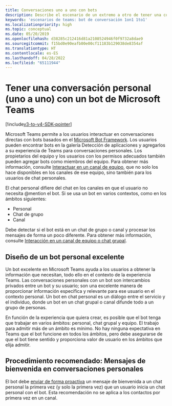 ```yaml
---
title: Conversaciones uno a uno con bots
description: Describe el escenario de un extremo a otro de tener una conversación uno a uno con un bot en Microsoft Teams
keywords: 'escenarios de teams: bot de conversación 1on1 1to1'
ms.localizationpriority: high
ms.topic: conceptual
ms.date: 05/20/2019
ms.openlocfilehash: d38285c212416d81a2108524946f0f9732a8dae9
ms.sourcegitcommit: f15bd0e90eafb00e00cf11183b129038de8354af
ms.translationtype: HT
ms.contentlocale: es-ES
ms.lasthandoff: 04/28/2022
ms.locfileid: "65111944"
---
```

# <a name="have-a-personal-one-on-one-conversation-with-a-microsoft-teams-bot"></a>Tener una conversación personal (uno a uno) con un bot de Microsoft Teams

[!include[v3-to-v4-SDK-pointer](~/includes/v3-to-v4-pointer-bots.md)]

Microsoft Teams permite a los usuarios interactuar en conversaciones directas con bots basados en el [Microsoft Bot Framework](/azure/bot-service/?view=azure-bot-service-3.0&preserve-view=true). Los usuarios pueden encontrar bots en la galería Detección de aplicaciones y agregarlos a su experiencia de Teams para conversaciones personales. Los propietarios del equipo y los usuarios con los permisos adecuados también pueden agregar bots como miembros del equipo. Para obtener más información, consulte [Interactuar en un canal de equipo](~/resources/bot-v3/bot-conversations/bots-conv-channel.md), que no solo los hace disponibles en los canales de ese equipo, sino también para los usuarios de chat personales.

El chat personal difiere del chat en los canales en que el usuario no necesita @mention el bot. Si se usa un bot en varios contextos, como en los ámbitos siguientes:
* Personal
* Chat de grupo
* Canal

Debe detectar si el bot está en un chat de grupo o canal y procesar los mensajes de forma un poco diferente. Para obtener más información, consulte [Interacción en un canal de equipo o chat grupal](~/resources/bot-v3/bot-conversations/bots-conv-proactive.md).

## <a name="designing-a-great-personal-bot"></a>Diseño de un bot personal excelente

Un bot excelente en Microsoft Teams ayuda a los usuarios a obtener la información que necesitan, todo ello en el contexto de la experiencia Teams. Las conversaciones personales con un bot son intercambios privados entre un bot y su usuario; son una excelente manera de proporcionar información específica y relevante para ese usuario en el contexto personal. Un bot en chat personal es un diálogo entre el servicio y el individuo, donde un bot en un chat grupal o canal difunde todo a un grupo de personas.

En función de la experiencia que quiera crear, es posible que el bot tenga que trabajar en varios ámbitos: personal, chat grupal y equipo. El trabajo para admitir más de un ámbito es mínimo. No hay ninguna expectativa en Teams que el bot funcione en todos los ámbitos, pero debe asegurarse de que el bot tiene sentido y proporciona valor de usuario en los ámbitos que elija admitir.

## <a name="best-practice-welcome-messages-in-personal-conversations"></a>Procedimiento recomendado: Mensajes de bienvenida en conversaciones personales

El bot debe [enviar de forma proactiva](~/resources/bot-v3/bot-conversations/bots-conv-proactive.md) un mensaje de bienvenida a un chat personal la primera vez (y solo la primera vez) que un usuario inicia un chat personal con el bot. Esta recomendación no se aplica a los contactos por primera vez en un canal.
